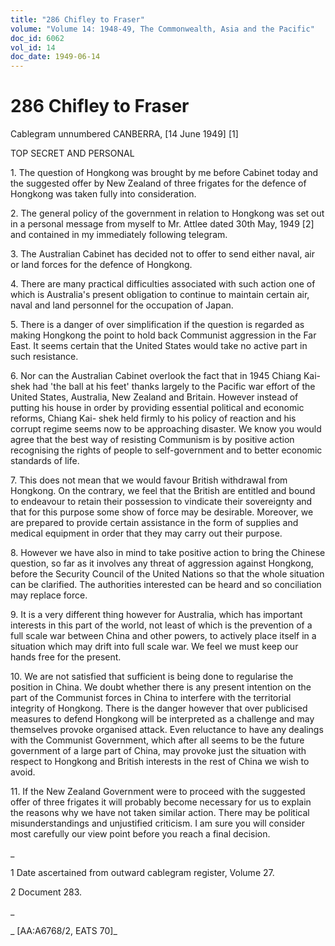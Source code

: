 ```yaml
---
title: "286 Chifley to Fraser"
volume: "Volume 14: 1948-49, The Commonwealth, Asia and the Pacific"
doc_id: 6062
vol_id: 14
doc_date: 1949-06-14
---
```


# 286 Chifley to Fraser

Cablegram unnumbered CANBERRA, [14 June 1949] [1]

TOP SECRET AND PERSONAL

1\. The question of Hongkong was brought by me before Cabinet today and the suggested offer by New Zealand of three frigates for the defence of Hongkong was taken fully into consideration.

2\. The general policy of the government in relation to Hongkong was set out in a personal message from myself to Mr. Attlee dated 30th May, 1949 [2] and contained in my immediately following telegram.

3\. The Australian Cabinet has decided not to offer to send either naval, air or land forces for the defence of Hongkong.

4\. There are many practical difficulties associated with such action one of which is Australia's present obligation to continue to maintain certain air, naval and land personnel for the occupation of Japan.

5\. There is a danger of over simplification if the question is regarded as making Hongkong the point to hold back Communist aggression in the Far East. It seems certain that the United States would take no active part in such resistance.

6\. Nor can the Australian Cabinet overlook the fact that in 1945 Chiang Kai-shek had 'the ball at his feet' thanks largely to the Pacific war effort of the United States, Australia, New Zealand and Britain. However instead of putting his house in order by providing essential political and economic reforms, Chiang Kai- shek held firmly to his policy of reaction and his corrupt regime seems now to be approaching disaster. We know you would agree that the best way of resisting Communism is by positive action recognising the rights of people to self-government and to better economic standards of life.

7\. This does not mean that we would favour British withdrawal from Hongkong. On the contrary, we feel that the British are entitled and bound to endeavour to retain their possession to vindicate their sovereignty and that for this purpose some show of force may be desirable. Moreover, we are prepared to provide certain assistance in the form of supplies and medical equipment in order that they may carry out their purpose.

8\. However we have also in mind to take positive action to bring the Chinese question, so far as it involves any threat of aggression against Hongkong, before the Security Council of the United Nations so that the whole situation can be clarified. The authorities interested can be heard and so conciliation may replace force.

9\. It is a very different thing however for Australia, which has important interests in this part of the world, not least of which is the prevention of a full scale war between China and other powers, to actively place itself in a situation which may drift into full scale war. We feel we must keep our hands free for the present.

10\. We are not satisfied that sufficient is being done to regularise the position in China. We doubt whether there is any present intention on the part of the Communist forces in China to interfere with the territorial integrity of Hongkong. There is the danger however that over publicised measures to defend Hongkong will be interpreted as a challenge and may themselves provoke organised attack. Even reluctance to have any dealings with the Communist Government, which after all seems to be the future government of a large part of China, may provoke just the situation with respect to Hongkong and British interests in the rest of China we wish to avoid.

11\. If the New Zealand Government were to proceed with the suggested offer of three frigates it will probably become necessary for us to explain the reasons why we have not taken similar action. There may be political misunderstandings and unjustified criticism. I am sure you will consider most carefully our view point before you reach a final decision.

_

1 Date ascertained from outward cablegram register, Volume 27.

2 Document 283.

_

_ [AA:A6768/2, EATS 70]_
